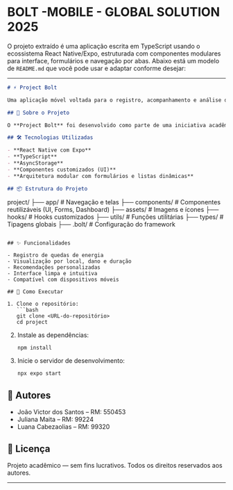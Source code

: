 # BOLT -MOBILE - GLOBAL SOLUTION 2025

O projeto extraído é uma aplicação escrita em TypeScript usando o ecossistema React Native/Expo, estruturada com componentes modulares para interface, formulários e navegação por abas. Abaixo está um modelo de `README.md` que você pode usar e adaptar conforme desejar:

---

```markdown
# ⚡ Project Bolt

Uma aplicação móvel voltada para o registro, acompanhamento e análise de quedas de energia, com foco em resiliência e resposta rápida a incidentes em tempo real.

## 📱 Sobre o Projeto

O **Project Bolt** foi desenvolvido como parte de uma iniciativa acadêmica para criar soluções tecnológicas que auxiliem em tempos de crise energética. A aplicação permite que usuários registrem apagões, acompanhem danos reportados, locais afetados e recebam recomendações de mitigação.

## 🛠️ Tecnologias Utilizadas

- **React Native com Expo**
- **TypeScript**
- **AsyncStorage**
- **Componentes customizados (UI)**
- **Arquitetura modular com formulários e listas dinâmicas**

## 📦 Estrutura do Projeto

```

project/
├── app/                      # Navegação e telas
├── components/              # Componentes reutilizáveis (UI, Forms, Dashboard)
├── assets/                  # Imagens e ícones
├── hooks/                   # Hooks customizados
├── utils/                   # Funções utilitárias
├── types/                   # Tipagens globais
├── .bolt/                   # Configuração do framework

````

## ✨ Funcionalidades

- Registro de quedas de energia
- Visualização por local, dano e duração
- Recomendações personalizadas
- Interface limpa e intuitiva
- Compatível com dispositivos móveis

## 🚀 Como Executar

1. Clone o repositório:
   ```bash
   git clone <URL-do-repositório>
   cd project
````

2. Instale as dependências:

   ```bash
   npm install
   ```

3. Inicie o servidor de desenvolvimento:

   ```bash
   npx expo start
   ```

## 👥 Autores

* João Victor dos Santos – RM: 550453
* Juliana Maita – RM: 99224
* Luana Cabezaolias – RM: 99320

## 📄 Licença

Projeto acadêmico — sem fins lucrativos.
Todos os direitos reservados aos autores.

---



